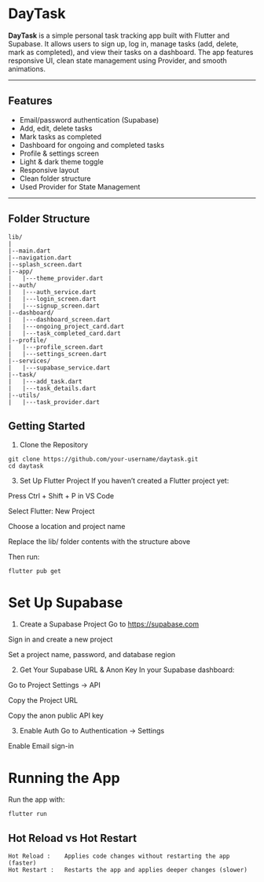 # DayTask

**DayTask** is a simple personal task tracking app built with Flutter and Supabase. It allows users to sign up, log in, manage tasks (add, delete, mark as completed), and view their tasks on a dashboard. The app features responsive UI, clean state management using Provider, and smooth animations.

---

##  Features

-  Email/password authentication (Supabase)
-  Add, edit, delete tasks
-  Mark tasks as completed
-  Dashboard for ongoing and completed tasks
-  Profile & settings screen
-  Light & dark theme toggle
-  Responsive layout
-  Clean folder structure
-  Used Provider for State Management

---

## Folder Structure

```plaintext
lib/
|
|--main.dart
|--navigation.dart
|--splash_screen.dart
|--app/
|   |---theme_provider.dart
|--auth/
|   |---auth_service.dart
|   |---login_screen.dart
|   |---signup_screen.dart
|--dashboard/
|   |---dashboard_screen.dart
|   |---ongoing_project_card.dart
|   |---task_completed_card.dart
|--profile/
|   |---profile_screen.dart
|   |---settings_screen.dart
|--services/
|   |---supabase_service.dart
|--task/
|   |---add_task.dart
|   |---task_details.dart
|--utils/
|   |---task_provider.dart
```
## Getting Started
1. Clone the Repository
```
git clone https://github.com/your-username/daytask.git
cd daytask
```
3. Set Up Flutter Project
If you haven’t created a Flutter project yet:

Press Ctrl + Shift + P in VS Code

Select Flutter: New Project

Choose a location and project name

Replace the lib/ folder contents with the structure above

Then run:
```
flutter pub get
```
# Set Up Supabase
1. Create a Supabase Project
Go to https://supabase.com

Sign in and create a new project

Set a project name, password, and database region

2. Get Your Supabase URL & Anon Key
In your Supabase dashboard:

Go to Project Settings → API

Copy the Project URL

Copy the anon public API key

3. Enable Auth
Go to Authentication → Settings

Enable Email sign-in

# Running the App
Run the app with:
```
flutter run
```

## Hot Reload vs Hot Restart
```
Hot Reload :	Applies code changes without restarting the app (faster)
Hot Restart :	Restarts the app and applies deeper changes (slower)
```

